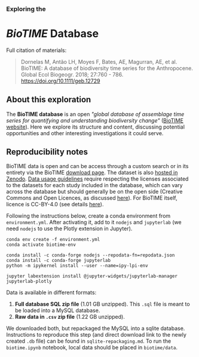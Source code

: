 ### Exploring the
# _BioTIME_ Database

Full citation of materials:
> Dornelas M, Antão LH, Moyes F, Bates, AE, Magurran, AE, et al. BioTIME: A database of biodiversity time series for the Anthropocene. Global Ecol Biogeogr. 2018; 27:760 - 786. https://doi.org/10.1111/geb.12729

## About this exploration

The **BioTIME database** is an open _"global database of assemblage time series for quantifying and understanding biodiversity change"_
([BioTIME website](https://biotime.st-andrews.ac.uk/)). Here we explore its structure and content, 
discussing potential opportunities and other interesting investigations it could serve. 

## Reproducibility notes

BioTIME data is open and can be access through a custom search or in its entirety via the BioTIME [download page](https://biotime.st-andrews.ac.uk/download.php). 
The dataset is also [hosted in Zenodo](https://zenodo.org/record/5026943#.ZC8o7ezMLdp). 
[Data usage guidelines](https://biotime.st-andrews.ac.uk/usageGuidelines.php) require respecting the licenses associated to the datasets for each study included in the database, 
which can vary across the database but should generally be on the open side (Creative Commons and Open Licences, as discussed [here](https://biotime.st-andrews.ac.uk/usageGuidelines.php)). 
For BioTIME itself, licence is CC-BY-4.0 (see details [here](https://creativecommons.org/licenses/by/4.0/legalcode)). 

Following the instructions below, create a conda environment from `environment.yml`. After activating it, add to it `nodejs` and `jupyterlab` 
(we need `nodejs` to use the Plotly extension in Jupyter).
```
conda env create -f environment.yml
conda activate biotime-env

conda install -c conda-forge nodejs --repodata-fn=repodata.json
conda install -c conda-forge jupyterlab
python -m ipykernel install --user --name=ipy-lpi-env

jupyter labextension install @jupyter-widgets/jupyterlab-manager jupyterlab-plotly
```
Data is available in different formats:
1. **Full database SQL zip file** (1.01 GB unzipped). This `.sql` file is meant to be loaded into a MySQL database. 
2. **Raw data in `.csv` zip file** (1.22 GB unzipped). 

We downloaded both, but repackaged the MySQL into a sqlite database. Instructions to reproduce this step 
(and direct download link to the newly created `.db` file) can be found in `sqlite-repackaging.md`.
To run the `biotime.ipynb` notebook, local data should be placed in `biotime/data`.

